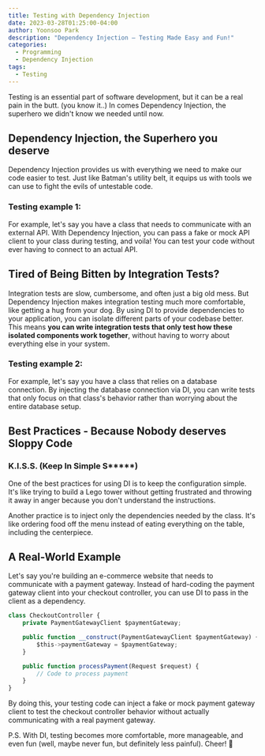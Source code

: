 ```yaml
---
title: Testing with Dependency Injection
date: 2023-03-28T01:25:00-04:00
author: Yoonsoo Park
description: "Dependency Injection – Testing Made Easy and Fun!"
categories:
  - Programming
  - Dependency Injection
tags:
  - Testing
---
```


Testing is an essential part of software development, but it can be a real pain in the butt. (you know it..) 
In comes Dependency Injection, the superhero we didn't know we needed until now.

## Dependency Injection, the Superhero you deserve

Dependency Injection provides us with everything we need to make our code easier to test. Just like Batman's utility belt, it equips us with tools we can use to fight the evils of untestable code.

### Testing example 1:
For example, let's say you have a class that needs to communicate with an external API. With Dependency Injection, you can pass a fake or mock API client to your class during testing, and voila! You can test your code without ever having to connect to an actual API.

## Tired of Being Bitten by Integration Tests?
Integration tests are slow, cumbersome, and often just a big old mess. But Dependency Injection makes integration testing much more comfortable, like getting a hug from your dog.
By using DI to provide dependencies to your application, you can isolate different parts of your codebase better. This means **you can write integration tests that only test how these isolated components work together**, without having to worry about everything else in your system.

### Testing example 2:
For example, let's say you have a class that relies on a database connection. By injecting the database connection via DI, you can write tests that only focus on that class's behavior rather than worrying about the entire database setup.

## Best Practices - Because Nobody deserves Sloppy Code

### K.I.S.S. (Keep In Simple S*****)
One of the best practices for using DI is to keep the configuration simple. It's like trying to build a Lego tower without getting frustrated and throwing it away in anger because you don't understand the instructions.

Another practice is to inject only the dependencies needed by the class. It's like ordering food off the menu instead of eating everything on the table, including the centerpiece.

## A Real-World Example
Let's say you're building an e-commerce website that needs to communicate with a payment gateway. Instead of hard-coding the payment gateway client into your checkout controller, you can use DI to pass in the client as a dependency.

```typescript
class CheckoutController {
    private PaymentGatewayClient $paymentGateway;

    public function __construct(PaymentGatewayClient $paymentGateway) {
        $this->paymentGateway = $paymentGateway;
    }

    public function processPayment(Request $request) {
        // Code to process payment
    }
}

```
By doing this, your testing code can inject a fake or mock payment gateway client to test the checkout controller behavior without actually communicating with a real payment gateway.


P.S. With DI, testing becomes more comfortable, more manageable, and even fun (well, maybe never fun, but definitely less painful). Cheer! 🍺
